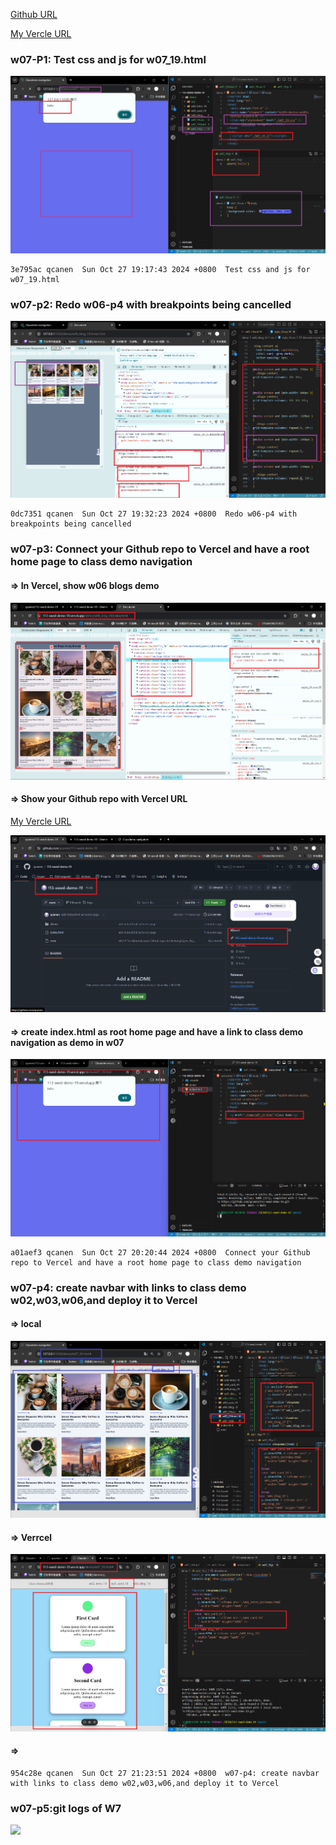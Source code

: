 [Github URL](https://github.com/qcanen/113-swed-demo-19)

[My Vercle URL](https://113-swed-demo-19.vercel.app/)

### w07-P1:  Test css and js for w07_19.html

![](w07-p1.png)

```
3e795ac qcanen  Sun Oct 27 19:17:43 2024 +0800  Test css and js for w07_19.html
```

### w07-p2: Redo w06-p4 with  breakpoints being cancelled 


![](w07-p2.png)


```
0dc7351 qcanen  Sun Oct 27 19:32:23 2024 +0800  Redo w06-p4 with  breakpoints being cancelled
```


### w07-p3: Connect your Github repo to Vercel and have a root home page to class demo navigation

#### => In Vercel, show w06 blogs demo
![](w07-p3-1.png)
#### => Show your Github repo with Vercel URL
[My Vercle URL](https://113-swed-demo-19.vercel.app/)

![](w07-p3-2.png)

#### => create index.html as root home page and have a link to class demo navigation as demo in w07

![](w07-p3-3.png)

```
a01aef3 qcanen  Sun Oct 27 20:20:44 2024 +0800  Connect your Github repo to Vercel and have a root home page to class demo navigation
```

### w07-p4: create navbar with links to class demo w02,w03,w06,and deploy it to Vercel

#### => local

![](w07-p4-1.png)

#### => Verrcel

![](w07-p4-2.png)

#### => 




```
954c28e qcanen  Sun Oct 27 21:23:51 2024 +0800  w07-p4: create navbar with links to class demo w02,w03,w06,and deploy it to Vercel
```

### w07-p5:git logs of W7

![](w06-logs.png) 

